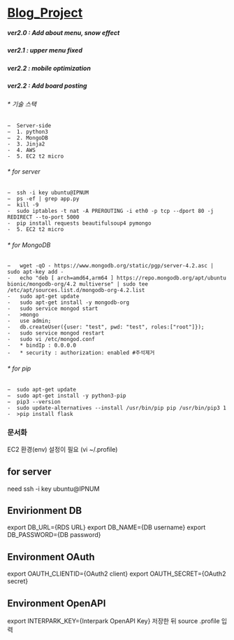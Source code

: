 # [Blog_Project](http://changjin.me/)

##### ver2.0 : Add about menu, snow effect
##### ver2.1 : upper menu fixed
##### ver2.2 : mobile optimization
##### ver2.2 : Add board posting





###### * 기술 스택
    −  Server-side
    −  1. python3
    −  2. MongoDB
    -  3. Jinja2
    -  4. AWS
    -  5. EC2 t2 micro
   
###### * for server
    −  ssh -i key ubuntu@IPNUM
    −  ps -ef | grep app.py
    −  kill -9
    -  sudo iptables -t nat -A PREROUTING -i eth0 -p tcp --dport 80 -j REDIRECT --to-port 5000
    -  pip install requests beautifulsoup4 pymongo
    -  5. EC2 t2 micro   
###### * for MongoDB
    −   wget -qO - https://www.mongodb.org/static/pgp/server-4.2.asc | sudo apt-key add -
    -   echo "deb [ arch=amd64,arm64 ] https://repo.mongodb.org/apt/ubuntu bionic/mongodb-org/4.2 multiverse" | sudo tee /etc/apt/sources.list.d/mongodb-org-4.2.list
    -   sudo apt-get update
    -   sudo apt-get install -y mongodb-org
    -   sudo service mongod start
    -   >mongo
    -   use admin;
    -   db.createUser({user: "test", pwd: "test", roles:["root"]});
    -   sudo service mongod restart
    -   sudo vi /etc/mongod.conf
    -   * bindIp : 0.0.0.0
    -   * security : authorization: enabled #주석제거
    
###### * for pip
    −  sudo apt-get update
    −  sudo apt-get install -y python3-pip
    −  pip3 --version
    -  sudo update-alternatives --install /usr/bin/pip pip /usr/bin/pip3 1
    -  >pip install flask
   


### 문서화
  EC2 환경(env) 설정이 필요 (vi ~/.profile)
  
## for server
  need ssh -i key ubuntu@IPNUM

## Envirionment DB
export DB_URL={RDS URL}
export DB_NAME={DB username}
export DB_PASSWORD={DB password}

## Environment OAuth
export OAUTH_CLIENTID={OAuth2 client}
export OAUTH_SECRET={OAuth2 secret}

## Environment OpenAPI
export INTERPARK_KEY={Interpark OpenAPI Key}
저장한 뒤 source .profile 입력
